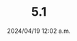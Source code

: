 ---
layout: gold_efficiency

title: 5.1
date: 2024/04/19 12:02 a.m.
description: Wild Rift Gold Efficiency of 5.1
image: /assets/favicon.png

permalink: /5.1/

data_refer_url: https://x.com/wildrift/status/1780990172869366111
data_refer_text: 5.1 hotfix

items: items_5_1
stats: stats_5_1
---